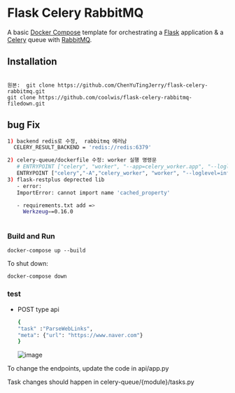 # Flask Celery RabbitMQ

A basic [Docker Compose](https://docs.docker.com/compose/) template for orchestrating a [Flask](http://flask.pocoo.org/) application & a [Celery](http://www.celeryproject.org/) queue with [RabbitMQ](https://www.rabbitmq.com/).

## Installation

```unix
  
원본:  git clone https://github.com/ChenYuTingJerry/flask-celery-rabbitmq.git
git clone https://github.com/coolwis/flask-celery-rabbitmq-filedown.git
```

## bug Fix 
```bash
1) backend redis로 수정,  rabbitmq 에러남
  CELERY_RESULT_BACKEND = 'redis://redis:6379'

2) celery-queue/dockerfile 수정: worker 실행 명령문
   # ENTRYPOINT ["celery", "worker", "--app=celery_worker.app", "--loglevel=info"]
   ENTRYPOINT ["celery","-A","celery_worker", "worker", "--loglevel=info"]
3) flask-restplus deprected lib
   - error: 
   ImportError: cannot import name 'cached_property'

   - requirements.txt add =>
     Werkzeug==0.16.0
   
```
### Build and Run

```unix
docker-compose up --build
```

To shut down:

 ```unix
docker-compose down
```

### test  
- POST type api
  ```bash
  {
  "task" :"ParseWebLinks",
  "meta": {"url": "https://www.naver.com"}
  }
  ```
  ![image](https://github.com/user-attachments/assets/364ceadb-c48d-4fc6-913e-e069493d5b96)

To change the endpoints, update the code in api/app.py

Task changes should happen in celery-queue/{module}/tasks.py
